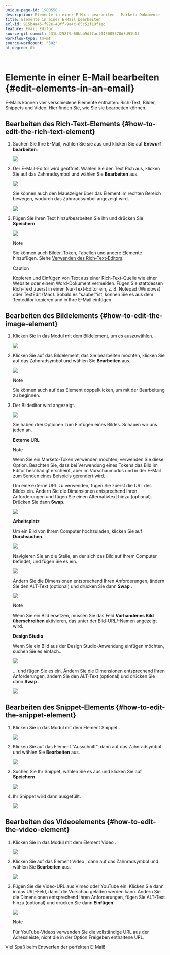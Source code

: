 ```yaml
---
unique-page-id: 1900558
description: Elemente in einer E-Mail bearbeiten - Marketo-Dokumente - Produktdokumentation
title: Elemente in einer E-Mail bearbeiten
exl-id: 915b4a45-f92e-40ff-9a4c-65c52f19f1ec
feature: Email Editor
source-git-commit: 431bd258f9a68bbb9df7acf043085578d3d91b1f
workflow-type: tm+mt
source-wordcount: '502'
ht-degree: 0%

---
```


# Elemente in einer E-Mail bearbeiten {#edit-elements-in-an-email}

E-Mails können vier verschiedene Elemente enthalten: Rich-Text, Bilder, Snippets und Video. Hier finden Sie, wie Sie sie bearbeiten können.

## Bearbeiten des Rich-Text-Elements {#how-to-edit-the-rich-text-element}

1. Suchen Sie Ihre E-Mail, wählen Sie sie aus und klicken Sie auf **Entwurf bearbeiten**.

   ![](assets/one-edited.png)

1. Der E-Mail-Editor wird geöffnet. Wählen Sie den Text Rich aus, klicken Sie auf das Zahnradsymbol und wählen Sie **Bearbeiten** aus.

   ![](assets/two.png)

   Sie können auch den Mauszeiger über das Element im rechten Bereich bewegen, wodurch das Zahnradsymbol angezeigt wird.

   ![](assets/three.png)

1. Fügen Sie Ihren Text hinzu/bearbeiten Sie ihn und drücken Sie **Speichern**.

   ![](assets/four.png)

   >[!NOTE]
   >
   >Sie können auch Bilder, Token, Tabellen und andere Elemente hinzufügen. Siehe [Verwenden des Rich-Text-Editors](/help/marketo/product-docs/email-marketing/general/understanding-the-email-editor/using-the-rich-text-editor.md).

   >[!CAUTION]
   >
   >Kopieren und Einfügen von Text aus einer Rich-Text-Quelle wie einer Website oder einem Word-Dokument vermeiden. Fügen Sie stattdessen Rich-Text zuerst in einen Nur-Text-Editor ein, z. B. Notepad (Windows) oder TextEdit (Mac). Sobald es &quot;sauber&quot;ist, können Sie es aus dem Texteditor kopieren und in Ihre E-Mail einfügen.

## Bearbeiten des Bildelements {#how-to-edit-the-image-element}

1. Klicken Sie in das Modul mit dem Bildelement, um es auszuwählen.

   ![](assets/five.png)

1. Klicken Sie auf das Bildelement, das Sie bearbeiten möchten, klicken Sie auf das Zahnradsymbol und wählen Sie **Bearbeiten** aus.

   ![](assets/six.png)

   >[!NOTE]
   >
   >Sie können auch auf das Element doppelklicken, um mit der Bearbeitung zu beginnen.

1. Der Bildeditor wird angezeigt.

   ![](assets/seven.png)

   Sie haben drei Optionen zum Einfügen eines Bildes. Schauen wir uns jeden an.

   **Externe URL**

   >[!NOTE]
   >
   >Wenn Sie ein Marketo-Token verwenden möchten, verwenden Sie diese Option. Beachten Sie, dass bei Verwendung eines Tokens das Bild im Editor beschädigt erscheint, aber im Vorschaumodus und in der E-Mail zum Senden eines Beispiels gerendert wird.

   Um eine externe URL zu verwenden, fügen Sie zuerst die URL des Bildes ein. Ändern Sie die Dimensionen entsprechend Ihren Anforderungen und fügen Sie einen Alternativtext hinzu (optional). Drücken Sie dann **Swap**.

   ![](assets/eight.png)

   **Arbeitsplatz**

   Um ein Bild von Ihrem Computer hochzuladen, klicken Sie auf **Durchsuchen**.

   ![](assets/nine.png)

   Navigieren Sie an die Stelle, an der sich das Bild auf Ihrem Computer befindet, und fügen Sie es ein.

   ![](assets/ten.png)

   Ändern Sie die Dimensionen entsprechend Ihren Anforderungen, ändern Sie den ALT-Text (optional) und drücken Sie dann **Swap** .

   ![](assets/eleven.png)

   >[!NOTE]
   >
   >Wenn Sie ein Bild ersetzen, müssen Sie das Feld **Vorhandenes Bild überschreiben** aktivieren, das unter der Bild-URL/-Namen angezeigt wird.

   **Design Studio**

   Wenn Sie ein Bild aus der Design Studio-Anwendung einfügen möchten, suchen Sie es einfach..

   ![](assets/twelve.png)

   ... und fügen Sie es ein. Ändern Sie die Dimensionen entsprechend Ihren Anforderungen, ändern Sie den ALT-Text (optional) und drücken Sie dann **Swap** .

   ![](assets/thirteen.png)

## Bearbeiten des Snippet-Elements {#how-to-edit-the-snippet-element}

1. Klicken Sie in das Modul mit dem Element Snippet .

   ![](assets/fourteen.png)

1. Klicken Sie auf das Element &quot;Ausschnitt&quot;, dann auf das Zahnradsymbol und wählen Sie **Bearbeiten** aus.

   ![](assets/fifteen.png)

1. Suchen Sie Ihr Snippet, wählen Sie es aus und klicken Sie auf **Speichern**.

   ![](assets/sixteen.png)

1. Ihr Snippet wird dann ausgefüllt.

   ![](assets/eighteen.png)

## Bearbeiten des Videoelements {#how-to-edit-the-video-element}

1. Klicken Sie in das Modul mit dem Element Video .

   ![](assets/nineteen.png)

1. Klicken Sie auf das Element Video , dann auf das Zahnradsymbol und wählen Sie **Bearbeiten** aus.

   ![](assets/twenty.png)

1. Fügen Sie die Video-URL aus Vimeo oder YouTube ein. Klicken Sie dann in das URL-Feld, damit die Vorschau geladen werden kann. Ändern Sie die Dimensionen entsprechend Ihren Anforderungen, fügen Sie ALT-Text hinzu (optional) und drücken Sie dann **Einfügen**.

   ![](assets/twentyone.png)

   >[!NOTE]
   >
   >Für YouTube-Videos verwenden Sie die vollständige URL aus der Adressleiste, nicht die in der Option Freigeben enthaltene URL.

Viel Spaß beim Entwerfen der perfekten E-Mail!
